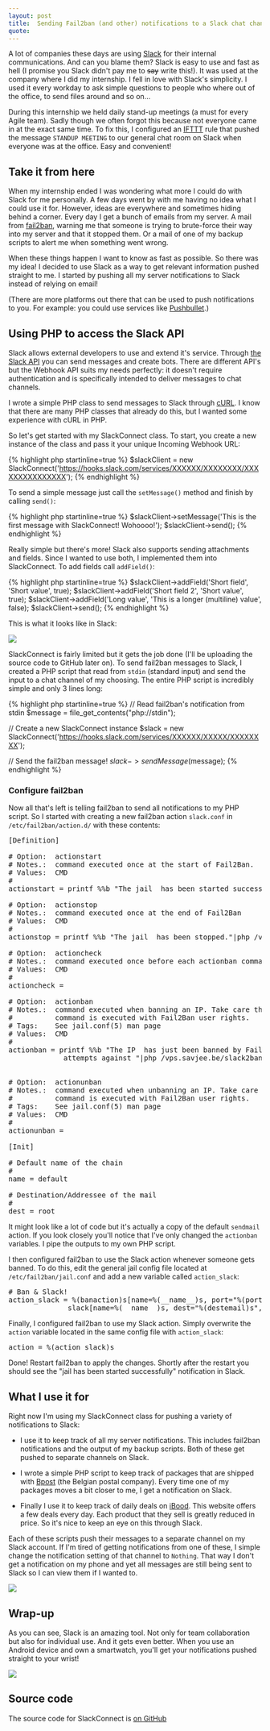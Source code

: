 ```yaml
---
layout: post
title:  Sending Fail2ban (and other) notifications to a Slack chat channel
quote: 
---
```


A lot of companies these days are using [Slack](https://slack.com/) for their internal communications. And can you blame them? Slack is easy to use and fast as hell (I promise you Slack didn't pay me to <del>say</del> write this!). It was used at the company where I did my internship. I fell in love with Slack's simplicity. I used it every workday to ask simple questions to people who where out of the office, to send files around and so on...

During this internship we held daily stand-up meetings (a must for every Agile team). Sadly though we often forgot this because not everyone came in at the exact same time. To fix this, I configured an [IFTTT](https://ifttt.com/) rule that pushed the message ``STANDUP MEETING`` to our general chat room on Slack when everyone was at the office. Easy and convenient!

<!--more-->

## Take it from here
When my internship ended I was wondering what more I could do with Slack for me personally. A few days went by with me having no idea what I could use it for. However, ideas are everywhere and sometimes hiding behind a corner. Every day I get a bunch of emails from my server. A  mail from [fail2ban](http://www.fail2ban.org/), warning me that someone is trying to brute-force their way into my server and that it stopped them. Or a mail of one of my backup scripts to alert me when something went wrong.

When these things happen I want to know as fast as possible. So there was my idea! I decided to use Slack as a way to get relevant information pushed straight to me. I started by pushing all my server notifications to Slack instead of relying on email!

(There are more platforms out there that can be used to push notifications to you. For example: you could use services like [Pushbullet](https://docs.pushbullet.com/).)

## Using PHP to access the Slack API
Slack allows external developers to use and extend it's service. Through [the Slack API](https://api.slack.com/) you can send messages and create bots. There are different API's but the Webhook API suits my needs perfectly: it doesn't require authentication and is specifically intended to deliver messages to chat channels.

I wrote a simple PHP class to send messages to Slack through [cURL](http://php.net/manual/en/book.curl.php). I know that there are many PHP classes that already do this, but I wanted some experience with cURL in PHP.

So let's get started with my SlackConnect class. To start, you create a new instance of the class and pass it your unique Incoming Webhook URL:

{% highlight php startinline=true %}
$slackClient = new SlackConnect('https://hooks.slack.com/services/XXXXXX/XXXXXXXX/XXXXXXXXXXXXXXX');
{% endhighlight %}

To send a simple message just call the ``setMessage()`` method and finish by calling ``send()``:

{% highlight php startinline=true %}
$slackClient->setMessage('This is the first message with SlackConnect! Wohoooo!');
$slackClient->send();
{% endhighlight %}

Really simple but there's more! Slack also supports sending attachments and fields. Since I wanted to use both, I implemented them into SlackConnect. To add fields call ``addField()``:

{% highlight php startinline=true %}
$slackClient->addField('Short field', 'Short value', true);
$slackClient->addField('Short field 2', 'Short value', true);
$slackClient->addField('Long value', 'This is a longer (multiline) value', false);
$slackClient->send();
{% endhighlight %}

This is what it looks like in Slack:

![](/uploads/fail2ban-slack-notifications/slack-preview.png)

SlackConnect is fairly limited but it gets the job done (I'll be uploading the source code to GitHub later on). To send fail2ban messages to Slack, I created a PHP script that read from ``stdin`` (standard input) and send the input to a chat channel of my choosing. The entire PHP script is incredibly simple and only 3 lines long:

{% highlight php startinline=true %}
// Read fail2ban's notification from stdin
$message = file_get_contents("php://stdin");

// Create a new SlackConnect instance
$slack = new SlackConnect('https://hooks.slack.com/services/XXXXXX/XXXXX/XXXXXXXX');

// Send the fail2ban message!
$slack->sendMessage($message);
{% endhighlight %}

### Configure fail2ban
Now all that's left is telling fail2ban to send all notifications to my PHP script. So I started with creating a new fail2ban action ``slack.conf`` in ``/etc/fail2ban/action.d/`` with these contents:

<pre>
[Definition]

# Option:  actionstart
# Notes.:  command executed once at the start of Fail2Ban.
# Values:  CMD
#
actionstart = printf %%b "The jail <name> has been started successfully."|php /vps.savjee.be/slack2ban/send.php

# Option:  actionstop
# Notes.:  command executed once at the end of Fail2Ban
# Values:  CMD
#
actionstop = printf %%b "The jail <name> has been stopped."|php /vps.savjee.be/slack2ban/send.php

# Option:  actioncheck
# Notes.:  command executed once before each actionban command
# Values:  CMD
#
actioncheck =

# Option:  actionban
# Notes.:  command executed when banning an IP. Take care that the
#          command is executed with Fail2Ban user rights.
# Tags:    See jail.conf(5) man page
# Values:  CMD
#
actionban = printf %%b "The IP <ip> has just been banned by Fail2Ban after
            <failures> attempts against <name>"|php /vps.savjee.be/slack2ban/send.php


# Option:  actionunban
# Notes.:  command executed when unbanning an IP. Take care that the
#          command is executed with Fail2Ban user rights.
# Tags:    See jail.conf(5) man page
# Values:  CMD
#
actionunban =

[Init]

# Default name of the chain
#
name = default

# Destination/Addressee of the mail
#
dest = root
</pre>

It might look like a lot of code but it's actually a copy of the default ``sendmail`` action. If you look closely you'll notice that I've only changed the ``actionban`` variables. I pipe the outputs to my own PHP script.

I then configured fail2ban to use the Slack action whenever
someone gets banned. To do this, edit the general jail config file located at ``/etc/fail2ban/jail.conf`` and add a new variable called ``action_slack``:

<pre>
# Ban & Slack!
action_slack = %(banaction)s[name=%(__name__)s, port="%(port)s", protocol="%(protocol)s", chain="%(chain)s"]
              slack[name=%(__name__)s, dest="%(destemail)s", protocol="%(protocol)s", chain="%(chain)s", sendername="%(sendername)s"]
</pre>

Finally, I configured fail2ban to use my Slack action. Simply overwrite the ``action`` variable located in the same config file with ``action_slack``:

<pre>
action = %(action_slack)s
</pre>

Done! Restart fail2ban to apply the changes. Shortly after the restart you should see the "jail has been started successfully" notification in Slack.

## What I use it for
Right now I'm using my SlackConnect class for pushing a variety of notifications to Slack:

  * I use it to keep track of all my server notifications. This includes fail2ban notifications and the output of my backup scripts. Both of these get pushed to separate channels on Slack.

  * I wrote a simple PHP script to keep track of packages that are shipped with [Bpost](https://www.bpost.be/) (the Belgian postal company). Every time one of my packages moves a bit closer to me, I get a notification on Slack.

  * Finally I use it to keep track of daily deals on [iBood](http://www.ibood.com). This website offers a few deals every day. Each product that they sell is greatly reduced in price. So it's nice to keep an eye on this through Slack.

Each of these scripts push their messages to a separate channel on my Slack account. If I'm tired of getting notifications from one of these, I simple change the notification setting of that channel to ``Nothing``. That way I don't get a notification on my phone and yet all messages are still being sent to Slack so I can view them if I wanted to.

![](/uploads/fail2ban-slack-notifications/slack-notifications-settings.png)

## Wrap-up
As you can see, Slack is an amazing tool. Not only for team collaboration but also for individual use. And it gets even better. When you use an Android device and own a smartwatch, you'll get your notifications pushed straight to your wrist!

![](/uploads/fail2ban-slack-notifications/slack-android-wear.png)

## Source code
The source code for SlackConnect is [on GitHub](https://github.com/Savjee/SlackConnect/)